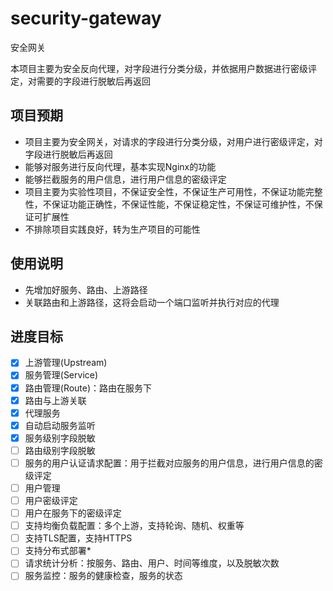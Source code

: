 # security-gateway
安全网关

本项目主要为安全反向代理，对字段进行分类分级，并依据用户数据进行密级评定，对需要的字段进行脱敏后再返回

## 项目预期

- 项目主要为安全网关，对请求的字段进行分类分级，对用户进行密级评定，对字段进行脱敏后再返回
- 能够对服务进行反向代理，基本实现Nginx的功能
- 能够拦截服务的用户信息，进行用户信息的密级评定
- 项目主要为实验性项目，不保证安全性，不保证生产可用性，不保证功能完整性，不保证功能正确性，不保证性能，不保证稳定性，不保证可维护性，不保证可扩展性
- 不排除项目实践良好，转为生产项目的可能性

## 使用说明

- 先增加好服务、路由、上游路径
- 关联路由和上游路径，这将会启动一个端口监听并执行对应的代理

## 进度目标

- [x] 上游管理(Upstream)
- [x] 服务管理(Service)
- [x] 路由管理(Route)：路由在服务下
- [x] 路由与上游关联
- [x] 代理服务
- [x] 自动启动服务监听
- [x] 服务级别字段脱敏
- [ ] 路由级别字段脱敏
- [ ] 服务的用户认证请求配置：用于拦截对应服务的用户信息，进行用户信息的密级评定
- [ ] 用户管理
- [ ] 用户密级评定
- [ ] 用户在服务下的密级评定
- [ ] 支持均衡负载配置：多个上游，支持轮询、随机、权重等
- [ ] 支持TLS配置，支持HTTPS
- [ ] 支持分布式部署*
- [ ] 请求统计分析：按服务、路由、用户、时间等维度，以及脱敏次数
- [ ] 服务监控：服务的健康检查，服务的状态